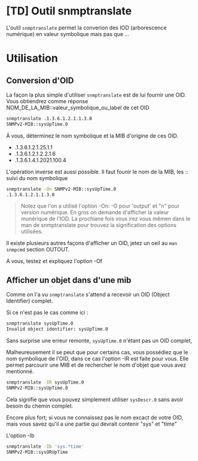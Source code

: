 # [TD] Outil snmptranslate
L'outil `snmptranslate` permet la converion des IOD (arborescence numérique) en valeur symbolique mais pas que ...
# Utilisation
## Conversion d'OID
La façon la plus simple d'utiliser `snmptranslate` est de lui fournir une OID. Vous obtiendrez comme réponse NOM_DE_LA_MIB::valeur_symbolique_ou_label de cet OID

``` bash  
snmptranslate .1.3.6.1.2.1.1.3.0
SNMPv2-MIB::sysUpTime.0
```
À vous, déterminez le nom symbolique et la MIB d'origine de ces OID.
- .1.3.6.1.2.1.25.1.1  
- .1.3.6.1.2.1.2.2.1.6  
- .1.3.6.1.4.1.2021.100.4

L'opération inverse est aussi possible. Il faut founir le nom de la MIB, les :: suivi du nom symbolique
``` bash
snmptranslate -On SNMPv2-MIB::sysUpTime.0
.1.3.6.1.2.1.1.3.0
```
> Notez que l'on a utilisé l'option -On: -O pour 'output' et "n" pour version numérique. En gros on demande d'afficher la valeur munérique de l'IOD.
> La prochiane fois vous irez vous mêmen dans le man de snmptranslate pour trouvez la signification des options utilisées.

Il existe plusieurs autres façons d'afficher un OID, jetez un oeil au `man snmpcmd` section OUTOUT.

A vous, testez et expliquez l'option -Of

## Afficher un objet dans d'une mib
 Comme on l'a vu `snmptranslate` s'attend a recevoir un OID (Object Identifier) complet.

 Si ce n'est pas le cas comme ici :

``` bash
snmptranslate sysUpTime.0
Invalid object identifier: sysUpTime.0
```
Sans surprise une erreur remonte, `sysUpTime.0` n'étant pas un OID complet,

Malheureusement il se peut que pour certains cas, vous possédiez que le nom symbolique de l'OID, dans ce cas l'option -IR est faite pour vous.
Elle permet parcourir une MIB et de rechercher le nom d'objet que vous avez mentionné.

``` bash
snmptranslate -IR sysUpTime.0
SNMPv2-MIB::sysUpTime.0
```
Cela signifie que vous pouvez simplement utiliser `sysDescr.0` sans avoir besoin du chemin complet.

Encore plus fort; si vous ne connaissez pas le nom excact de votre OID, mais vous savez qu'il a une partie qui devrait contenir "sys" et "time"

L'option -Ib
``` bash
snmptranslate -Ib 'sys.*time'
SNMPv2-MIB::sysORUpTime
```
